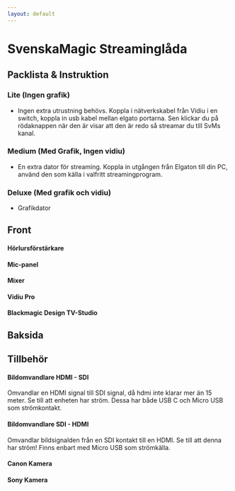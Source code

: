 ```yaml
---
layout: default
---
```

# SvenskaMagic Streaminglåda
## Packlista & Instruktion
### Lite (Ingen grafik)
- Ingen extra utrustning behövs.
Koppla i nätverkskabel från Vidiu i en switch, koppla in usb kabel mellan elgato portarna. Sen klickar du på rödaknappen när den är visar att den är redo så streamar du till SvMs kanal.

### Medium (Med Grafik, Ingen vidiu)
- En extra dator för streaming.
Koppla in utgången från Elgaton till din PC, använd den som källa i valfritt streamingprogram.

### Deluxe (Med grafik och vidiu)
- Grafikdator

## Front
#### Hörlursförstärkare

#### Mic-panel

#### Mixer

#### Vidiu Pro

#### Blackmagic Design TV-Studio


## Baksida

## Tillbehör
#### Bildomvandlare HDMI - SDI
Omvandlar en HDMI signal till SDI signal, då hdmi inte klarar mer än 15 meter. Se till att enheten har ström. Dessa har både USB C och Micro USB som strömkontakt.

#### Bildomvandlare SDI - HDMI
Omvandlar bildsignalden från en SDI kontakt till en HDMI. Se till att denna har ström! Finns enbart med Micro USB som strömkälla.

#### Canon Kamera

#### Sony Kamera
